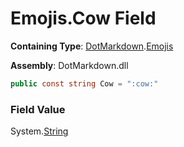 # Emojis\.Cow Field

**Containing Type**: [DotMarkdown](../../README.md)\.[Emojis](../README.md)

**Assembly**: DotMarkdown\.dll

```csharp
public const string Cow = ":cow:"
```

### Field Value

System\.[String](https://docs.microsoft.com/en-us/dotnet/api/system.string)